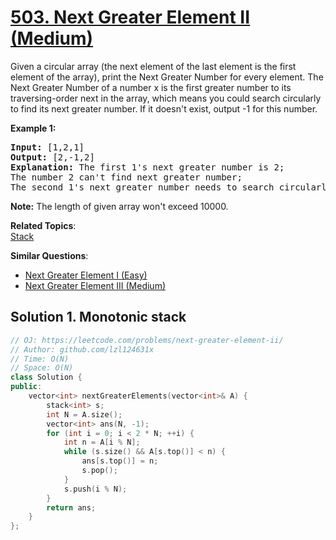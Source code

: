 # [503. Next Greater Element II (Medium)](https://leetcode.com/problems/next-greater-element-ii/)

<p>
Given a circular array (the next element of the last element is the first element of the array), print the Next Greater Number for every element. The Next Greater Number of a number x is the first greater number to its traversing-order next in the array, which means you could search circularly to find its next greater number. If it doesn't exist, output -1 for this number.
</p>

<p><b>Example 1:</b><br>
</p><pre><b>Input:</b> [1,2,1]
<b>Output:</b> [2,-1,2]
<b>Explanation:</b> The first 1's next greater number is 2; <br>The number 2 can't find next greater number; <br>The second 1's next greater number needs to search circularly, which is also 2.
</pre>
<p></p>

<p><b>Note:</b>
The length of given array won't exceed 10000.
</p>

**Related Topics**:  
[Stack](https://leetcode.com/tag/stack/)

**Similar Questions**:
* [Next Greater Element I (Easy)](https://leetcode.com/problems/next-greater-element-i/)
* [Next Greater Element III (Medium)](https://leetcode.com/problems/next-greater-element-iii/)

## Solution 1. Monotonic stack

```cpp
// OJ: https://leetcode.com/problems/next-greater-element-ii/
// Author: github.com/lzl124631x
// Time: O(N)
// Space: O(N)
class Solution {
public:
    vector<int> nextGreaterElements(vector<int>& A) {
        stack<int> s;
        int N = A.size();
        vector<int> ans(N, -1);
        for (int i = 0; i < 2 * N; ++i) {
            int n = A[i % N];
            while (s.size() && A[s.top()] < n) {
                ans[s.top()] = n;
                s.pop();
            }
            s.push(i % N);
        }
        return ans;
    }
};
```